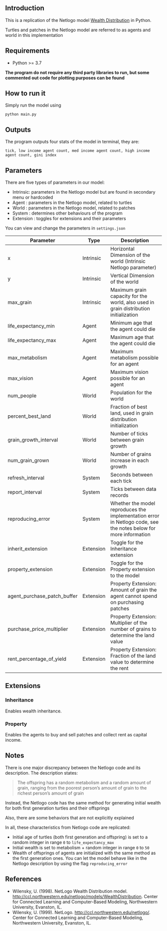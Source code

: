 ## Introduction

This is a replication of the Netlogo model [Wealth Distribution](https://ccl.northwestern.edu/netlogo/models/Daisyworld) in Python.

Turtles and patches in the Netlogo model are referred to as agents and world in this implementation

## Requirements

- Python >= 3.7

**The program do not require any third party libraries to run, but some commented out code for plotting purposes can be found**

## How to run it
 
Simply run the model using

```python main.py```

## Outputs

The program outputs four stats of the model in terminal, they are:

```tick, low income agent count, med income agent count, high income agent count, gini index```

## Parameters

There are five types of parameters in our model:

- Intrinsic: parameters in the Netlogo model but are found in secondary menu or hardcoded
- Agent : parameters in the Netlogo model, related to turtles
- World : parameters in the Netlogo model, related to patches
- System : determines other behaviours of the program
- Extension : toggles for extensions and their parameters

You can view and change the parameters in ```settings.json```


| Parameter                   |Type       | Description  |
|-----------------------------|-----------|-------------------------------------------------------------------|
| x                           | Intrinsic | Horizontal Dimension of the world (Intrinsic Netlogo parameter)| 
| y                           | Intrinsic | Vertical Dimension of the world|
| max_grain                   | Intrinsic | Maximum grain capacity for the world, also used in grain distribution initialization|
| life_expectancy_min         | Agent     | Minimum age that the agent could die|
| life_expectancy_max         | Agent     | Maximum age that the agent could die|
| max_metabolism              | Agent     | Maximum metabolism possible for an agent|
| max_vision                  | Agent     | Maximum vision possible for an agent|
| num_people                  | World     | Population for the world|
| percent_best_land           | World     | Fraction of best land, used in grain distribution initialization|
| grain_growth_interval       | World     | Number of ticks between grain growth|
| num_grain_grown             | World     | Number of grains increase in each growth|
| refresh_interval            | System    | Seconds between each tick|
| report_interval             | System    | Ticks between data records|
| reproducing_error           | System    | Whether the model reproduces the implementation error in Netlogo code, see the notes below for more information|
| inherit_extension           | Extension | Toggle for the Inheritance extension|
| property_extension          | Extension | Toggle for the Property extension to the model|
| agent_purchase_patch_buffer | Extension | Property Extension: Amount of grain the agent cannot spend on purchasing patches|
| purchase_price_multiplier   | Extension | Property Extension: Multiplier of the number of grains to determine the land value|
| rent_percentage_of_yield    | Extension | Property Extension: Fraction of the land value to determine the rent|

## Extensions

### Inheritance

Enables wealth inheritance.

### Property

Enables the agents to buy and sell patches and collect rent as capital income.

## Notes

There is one major discrepancy between the Netlogo code and its description. The description states:

>The offspring has a random metabolism and a random amount of grain, ranging from the poorest person’s amount of grain to the richest person’s amount of grain

Instead, the Netlogo code has the same method for generating initial wealth for both first generation turtles and their offsprings 

Also, there are some behaviors that are not explicitly explained

In all, these characteristics from Netlogo code are replicated:

- Initial age of turtles (both first generation and offspring) is set to a random integer in range ```0``` to ```life_expectancy_max```
- Initial wealth is set to metabolism + random integer in range ```0``` to ```50```
- Wealth of offsprings of agents are initialized with the same method as the first generation ones. You can let the model behave like in the Netlogo description by using the flag ```reproducing_error```

## References

- Wilensky, U. (1998). NetLogo Wealth Distribution model. http://ccl.northwestern.edu/netlogo/models/WealthDistribution. Center for Connected Learning and Computer-Based Modeling, Northwestern University, Evanston, IL.
- Wilensky, U. (1999). NetLogo. http://ccl.northwestern.edu/netlogo/. Center for Connected Learning and Computer-Based Modeling, Northwestern University, Evanston, IL.